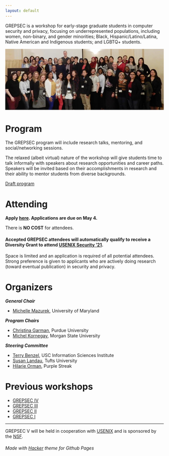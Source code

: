```yaml
---
layout: default
---
```


<!-- ![GREPSEC logo](assets/images/gsec-symbol-lo2.gif) -->

GREPSEC is a workshop for early-stage graduate students in computer security and privacy, focusing on underrepresented populations, including women, non-binary, and gender minorities; Black, Hispanic/Latino/Latina, Native American and Indigenous students; and LGBTQ+ students.


![GREPSEC4 attendees](assets/images/grepsecIV.jpg)


# Program

The GREPSEC program will include research talks, mentoring, and social/networking sessions.

The relaxed (albeit virtual) nature of the workshop will give students time to talk informally with speakers about research opportunities and career paths. Speakers will be invited based on their accomplishments in research and their ability to mentor students from diverse backgrounds.

[Draft program](./program.md)

# Attending

**Apply [here](https://go.umd.edu/grepsecV-apply). Applications are due on May 4.**

There is **NO COST** for attendees.

#### Accepted GREPSEC attendees will automatically qualify to receive a Diversity Grant to attend [USENIX Security ’21](https://www.usenix.org/conference/usenixsecurity21/).

Space is limited and an application is required of all potential attendees. Strong preference is given to applicants who are actively doing research (toward eventual publication) in security and privacy.




# Organizers
_**General Chair**_
* [Michelle Mazurek](https://umiacs.umd.edu/~mmazurek), University of Maryland <br>

_**Program Chairs**_
* [Christina Garman](https://www.cs.purdue.edu/homes/clg/), Purdue University
* [Michel Kornegay](https://www.armmedlab.com), Morgan State University<br>

_**Steering Committee**_
* [Terry Benzel](http://isi.edu/people/tbenzel), USC Information Sciences Institute
* [Susan Landau](http://privacyink.org/), Tufts University
* [Hilarie Orman](http://www.purplestreak.com/), Purple Streak

<!-- | **General Chair** | |
| --- | --- |
| Michelle Mazurek | University of Maryland |

|**Program Chairs**| |
| --- | --- |
| Christina Garman | Purdue University |
| Michel Kornegay | Morgan State University |

|**Steering Committee**|  |
| --- | --- |
|[Terry Benzel](http://isi.edu/people/tbenzel) | USC Information Sciences Institute |
|[Susan Landau](http://privacyink.org/) | Tufts University |
|[Hilarie Orman](http://www.purplestreak.com/) | Purple Streak | -->




# Previous workshops

*  [GREPSEC IV](https://www.ieee-security.org/grepsec/index-gs4.html)
*  [GREPSEC III](https://www.ieee-security.org/grepsec/index-gs3.html)
*  [GREPSEC II](https://www.ieee-security.org/grepsec/grepsec2)
*  [GREPSEC I](https://www.ieee-security.org/grepsec/grepsec1/)

* * *
GREPSEC V will be held in cooperation with [USENIX](https://usenix.org) and is sponsored by the [NSF](https://nsf.gov).


###### Made with [Hacker](https://pages-themes.github.io/hacker/) theme for Github Pages
